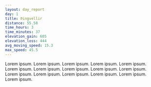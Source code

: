 ```yaml
---
layout: day_report
day: 1
title: Þingvellir
distance: 55.58
time_hours: 3
time_minutes: 37
elevation_gain: 605
elevation_loss: 444
avg_moving_speed: 15.3
max_speed: 45.5
---
```


Lorem ipsum. Lorem ipsum. Lorem ipsum. Lorem ipsum. Lorem ipsum. Lorem ipsum. Lorem ipsum. Lorem ipsum.
Lorem ipsum. Lorem ipsum. Lorem ipsum. Lorem ipsum. Lorem ipsum. Lorem ipsum. Lorem ipsum. Lorem ipsum.
